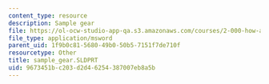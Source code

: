 ```yaml
---
content_type: resource
description: Sample gear
file: https://ol-ocw-studio-app-qa.s3.amazonaws.com/courses/2-000-how-and-why-machines-work-spring-2002/9673451bc203d2d46254387007eb8a5b_sample_gear.SLDPRT
file_type: application/msword
parent_uid: 1f9b0c81-5680-49b0-50b5-7151f7de710f
resourcetype: Other
title: sample_gear.SLDPRT
uid: 9673451b-c203-d2d4-6254-387007eb8a5b
---
```


